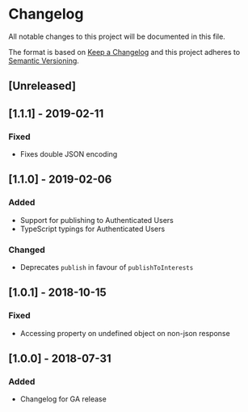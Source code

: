 # Changelog
All notable changes to this project will be documented in this file.

The format is based on [Keep a Changelog](http://keepachangelog.com/en/1.0.0/)
and this project adheres to [Semantic Versioning](http://semver.org/spec/v2.0.0.html).

## [Unreleased]
## [1.1.1] - 2019-02-11
### Fixed
 - Fixes double JSON encoding
## [1.1.0] - 2019-02-06
### Added
 - Support for publishing to Authenticated Users
 - TypeScript typings for Authenticated Users
### Changed
 - Deprecates `publish` in favour of `publishToInterests`


## [1.0.1] - 2018-10-15
### Fixed
 - Accessing property on undefined object on non-json response

## [1.0.0] - 2018-07-31
### Added
 - Changelog for GA release
